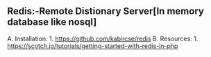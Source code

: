 Redis:-Remote Distionary Server[In memory database like nosql]
---------------------------
  A. Installation:
    1. https://github.com/kabircse/redis
  B.  Resources:
    1. https://scotch.io/tutorials/getting-started-with-redis-in-php
